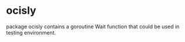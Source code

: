 # ocisly
package ocisly contains a goroutine Wait function that could be used in testing environment.
